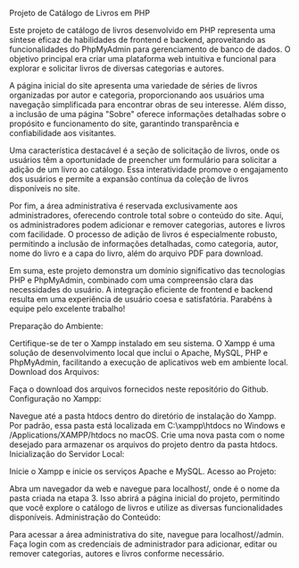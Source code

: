  Projeto de Catálogo de Livros em PHP

Este projeto de catálogo de livros desenvolvido em PHP representa uma síntese eficaz de habilidades de frontend e backend, aproveitando as funcionalidades do PhpMyAdmin para gerenciamento de banco de dados. O objetivo principal era criar uma plataforma web intuitiva e funcional para explorar e solicitar livros de diversas categorias e autores.

A página inicial do site apresenta uma variedade de séries de livros organizadas por autor e categoria, proporcionando aos usuários uma navegação simplificada para encontrar obras de seu interesse. Além disso, a inclusão de uma página "Sobre" oferece informações detalhadas sobre o propósito e funcionamento do site, garantindo transparência e confiabilidade aos visitantes.

Uma característica destacável é a seção de solicitação de livros, onde os usuários têm a oportunidade de preencher um formulário para solicitar a adição de um livro ao catálogo. Essa interatividade promove o engajamento dos usuários e permite a expansão contínua da coleção de livros disponíveis no site.

Por fim, a área administrativa é reservada exclusivamente aos administradores, oferecendo controle total sobre o conteúdo do site. Aqui, os administradores podem adicionar e remover categorias, autores e livros com facilidade. O processo de adição de livros é especialmente robusto, permitindo a inclusão de informações detalhadas, como categoria, autor, nome do livro e a capa do livro, além do arquivo PDF para download.

Em suma, este projeto demonstra um domínio significativo das tecnologias PHP e PhpMyAdmin, combinado com uma compreensão clara das necessidades do usuário. A integração eficiente de frontend e backend resulta em uma experiência de usuário coesa e satisfatória. Parabéns à equipe pelo excelente trabalho!

Preparação do Ambiente:

Certifique-se de ter o Xampp instalado em seu sistema. O Xampp é uma solução de desenvolvimento local que inclui o Apache, MySQL, PHP e PhpMyAdmin, facilitando a execução de aplicativos web em ambiente local.
Download dos Arquivos:

Faça o download dos arquivos fornecidos neste repositório do Github.
Configuração no Xampp:

Navegue até a pasta htdocs dentro do diretório de instalação do Xampp. Por padrão, essa pasta está localizada em C:\xampp\htdocs no Windows e /Applications/XAMPP/htdocs no macOS.
Crie uma nova pasta com o nome desejado para armazenar os arquivos do projeto dentro da pasta htdocs.
Inicialização do Servidor Local:

Inicie o Xampp e inicie os serviços Apache e MySQL.
Acesso ao Projeto:

Abra um navegador da web e navegue para localhost/<nomedapasta>, onde <nomedapasta> é o nome da pasta criada na etapa 3.
Isso abrirá a página inicial do projeto, permitindo que você explore o catálogo de livros e utilize as diversas funcionalidades disponíveis.
Administração do Conteúdo:

Para acessar a área administrativa do site, navegue para localhost/<nomedapasta>/admin.
Faça login com as credenciais de administrador para adicionar, editar ou remover categorias, autores e livros conforme necessário.
